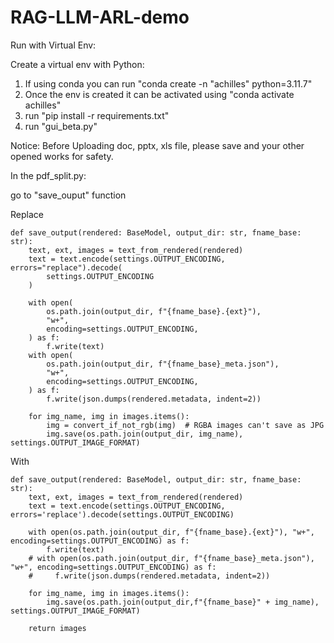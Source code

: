 # RAG-LLM-ARL-demo

Run with Virtual Env:

Create a virtual env with Python: 
1. If using conda you can run "conda create -n "achilles" python=3.11.7"
2. Once the env is created it can be activated using "conda activate achilles"
3. run "pip install -r requirements.txt"
4. run "gui_beta.py"


Notice: 
Before Uploading doc, pptx, xls file, please save and your other opened works for safety.


In the pdf_split.py:

go to "save_ouput" function 

Replace 

    def save_output(rendered: BaseModel, output_dir: str, fname_base: str):
        text, ext, images = text_from_rendered(rendered)
        text = text.encode(settings.OUTPUT_ENCODING, errors="replace").decode(
            settings.OUTPUT_ENCODING
        )

        with open(
            os.path.join(output_dir, f"{fname_base}.{ext}"),
            "w+",
            encoding=settings.OUTPUT_ENCODING,
        ) as f:
            f.write(text)
        with open(
            os.path.join(output_dir, f"{fname_base}_meta.json"),
            "w+",
            encoding=settings.OUTPUT_ENCODING,
        ) as f:
            f.write(json.dumps(rendered.metadata, indent=2))

        for img_name, img in images.items():
            img = convert_if_not_rgb(img)  # RGBA images can't save as JPG
            img.save(os.path.join(output_dir, img_name), settings.OUTPUT_IMAGE_FORMAT)

With

    def save_output(rendered: BaseModel, output_dir: str, fname_base: str):
        text, ext, images = text_from_rendered(rendered)
        text = text.encode(settings.OUTPUT_ENCODING, errors='replace').decode(settings.OUTPUT_ENCODING)

        with open(os.path.join(output_dir, f"{fname_base}.{ext}"), "w+", encoding=settings.OUTPUT_ENCODING) as f:
            f.write(text)
        # with open(os.path.join(output_dir, f"{fname_base}_meta.json"), "w+", encoding=settings.OUTPUT_ENCODING) as f:
        #     f.write(json.dumps(rendered.metadata, indent=2))

        for img_name, img in images.items():
            img.save(os.path.join(output_dir,f"{fname_base}" + img_name), settings.OUTPUT_IMAGE_FORMAT)
        
        return images
